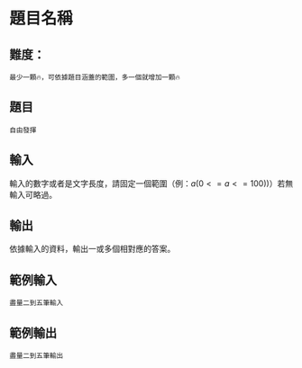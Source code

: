 # 題目名稱

## 難度：
```
最少一顆🔥，可依據題目涵蓋的範圍，多一個就增加一顆🔥
```
## 題目
`自由發揮`

## 輸入
輸入的數字或者是文字長度，請固定一個範圍（例：$a (0<=a<=100)$)）若無輸入可略過。

## 輸出
依據輸入的資料，輸出一或多個相對應的答案。

## 範例輸入
```
盡量二到五筆輸入
```

## 範例輸出
```
盡量二到五筆輸出
```
